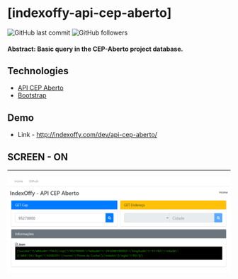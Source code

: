# [indexoffy-api-cep-aberto]

![GitHub last commit](https://img.shields.io/github/last-commit/FernandoCelmer/indexoffy-api-cep-aberto) ![GitHub followers](https://img.shields.io/github/followers/FernandoCelmer?label=Fernando%20Celmer&style=social)

#### Abstract: Basic query in the CEP-Aberto project database. 

## Technologies

- [API CEP Aberto](https://cepaberto.com)
- [Bootstrap](https://getbootstrap.com) 

## Demo

- Link - http://indexoffy.com/dev/api-cep-aberto/ <br> 

## SCREEN - ON 
________________________________
<p>
<img src="https://github.com/FernandoCelmer/indexoffy-api-cep-aberto/blob/master/indexoffy-api-cep-aberto.png?raw=true">
  
